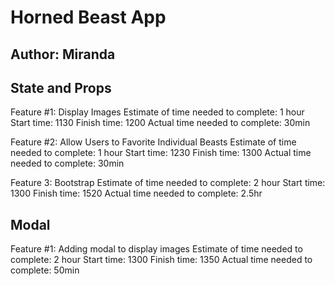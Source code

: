 # Horned Beast App

## Author: Miranda

## State and Props

Feature #1: Display Images
Estimate of time needed to complete: 1 hour
Start time: 1130
Finish time: 1200
Actual time needed to complete: 30min

Feature #2: Allow Users to Favorite Individual Beasts
Estimate of time needed to complete: 1 hour
Start time: 1230
Finish time: 1300
Actual time needed to complete: 30min

Feature 3: Bootstrap
Estimate of time needed to complete: 2 hour
Start time: 1300
Finish time: 1520
Actual time needed to complete: 2.5hr

## Modal

Feature #1: Adding modal to display images
Estimate of time needed to complete: 2 hour
Start time: 1300
Finish time: 1350
Actual time needed to complete: 50min
